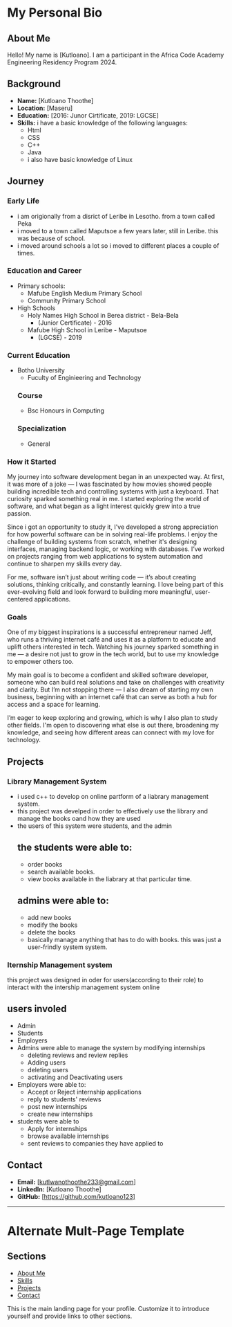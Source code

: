 # My Personal Bio

## About Me
Hello! My name is [Kutloano]. I am a participant in the Africa Code Academy Engineering Residency Program 2024.

## Background
- **Name:** [Kutloano Thoothe]
- **Location:** [Maseru]
- **Education:** [2016: Junor Cirtificate, 2019: LGCSE]
- **Skills:** i have a basic knowledge of the following languages:
  * Html
  * CSS
  *  C++
  * Java
  * i also have basic knowledge of Linux
## Journey
### Early Life
- i am origionally from a disrict of Leribe in Lesotho. from a town called Peka
- i moved to a town called Maputsoe a few years later, still in Leribe. this was because of school.
- i moved around schools a lot so i moved to different places a couple of times.
### Education and Career
- Primary schools:
  * Mafube English Medium Primary School
  * Community Primary School
- High Schools
  * Holy Names High School in Berea district - Bela-Bela
    - (Junior Certificate) - 2016
  * Mafube High School in Leribe - Maputsoe
    - (LGCSE) - 2019
### Current Education
- Botho University
  * Fuculty of Enginieering and Technology
  ### Course
  - Bsc Honours in Computing
  ### Specialization
  - General
### How it Started
My journey into software development began in an unexpected way. At first, it was more of a joke — I was fascinated by how movies showed people building incredible tech and controlling systems with just a keyboard. That curiosity sparked something real in me. I started exploring the world of software, and what began as a light interest quickly grew into a true passion.

 Since i got an opportunity to study it, I've developed a strong appreciation for how powerful software can be in solving real-life problems. I enjoy the challenge of building systems from scratch, whether it's designing interfaces, managing backend logic, or working with databases. I’ve worked on projects ranging from web applications to system automation and continue to sharpen my skills every day.

For me, software isn’t just about writing code — it’s about creating solutions, thinking critically, and constantly learning. I love being part of this ever-evolving field and look forward to building more meaningful, user-centered applications.

### Goals
One of my biggest inspirations is a successful entrepreneur named Jeff, who runs a thriving internet café and uses it as a platform to educate and uplift others interested in tech. Watching his journey sparked something in me — a desire not just to grow in the tech world, but to use my knowledge to empower others too.

My main goal is to become a confident and skilled software developer, someone who can build real solutions and take on challenges with creativity and clarity. But I’m not stopping there — I also dream of starting my own business, beginning with an internet café that can serve as both a hub for access and a space for learning.

I’m eager to keep exploring and growing, which is why I also plan to study other fields. I'm open to discovering what else is out there, broadening my knowledge, and seeing how different areas can connect with my love for technology.

## Projects
### Library Management System
* i used c++ to develop on online partform of a liabrary management system.
* this project was develped in order to effectively use the library and manage the books oand how they are used
* the users of this system were students, and the admin
  ## the students were able to: 
  - order books
  - search available books.
  - view books available in the liabrary at that particular time.
  ## admins were able to:
  - add new books
  - modify the books
  - delete the books
  - basically manage anything that has to do with books.
    this was just a user-frindly system system.
### Iternship Management system
this project was designed in oder for users(according to their role) to interact with the intership management system online
## users involed
- Admin
- Students
- Employers
- Admins were able to manage the system by modifying internships
  * deleting reviews and review replies
  * Adding users
  * deleting users
  * activating and Deactivating users
- Employers were able to:
  * Accept or Reject internship applications
  * reply to students' reviews
  * post new internships
  * create new internships
- students were able to
  * Apply for internships
  * browse available internships
  * sent reviews to companies they have applied to

## Contact
- **Email:** [kutlwanothoothe233@gmail.com]
- **LinkedIn:** [Kutloano Thoothe]
- **GitHub:** [https://github.com/kutloano123]

---

# Alternate Mult-Page Template

## Sections

- [About Me](about.md)
- [Skills](skills.md)
- [Projects](projects/index.md)
- [Contact](contact.md)

This is the main landing page for your profile. Customize it to introduce yourself and provide links to other sections.
